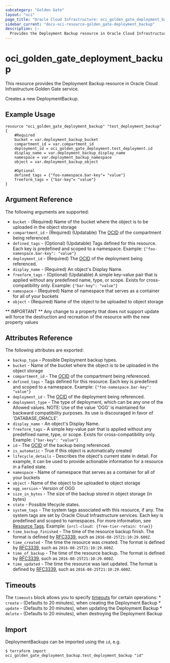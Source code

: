 ```yaml
---
subcategory: "Golden Gate"
layout: "oci"
page_title: "Oracle Cloud Infrastructure: oci_golden_gate_deployment_backup"
sidebar_current: "docs-oci-resource-golden_gate-deployment_backup"
description: |-
  Provides the Deployment Backup resource in Oracle Cloud Infrastructure Golden Gate service
---
```


# oci_golden_gate_deployment_backup
This resource provides the Deployment Backup resource in Oracle Cloud Infrastructure Golden Gate service.

Creates a new DeploymentBackup.

## Example Usage

```hcl
resource "oci_golden_gate_deployment_backup" "test_deployment_backup" {
	#Required
	bucket = var.deployment_backup_bucket
	compartment_id = var.compartment_id
	deployment_id = oci_golden_gate_deployment.test_deployment.id
	display_name = var.deployment_backup_display_name
	namespace = var.deployment_backup_namespace
	object = var.deployment_backup_object

	#Optional
	defined_tags = {"foo-namespace.bar-key"= "value"}
	freeform_tags = {"bar-key"= "value"}
}
```

## Argument Reference

The following arguments are supported:

* `bucket` - (Required) Name of the bucket where the object is to be uploaded in the object storage
* `compartment_id` - (Required) (Updatable) The [OCID](https://docs.cloud.oracle.com/iaas/Content/General/Concepts/identifiers.htm) of the compartment being referenced. 
* `defined_tags` - (Optional) (Updatable) Tags defined for this resource. Each key is predefined and scoped to a namespace.  Example: `{"foo-namespace.bar-key": "value"}` 
* `deployment_id` - (Required) The [OCID](https://docs.cloud.oracle.com/iaas/Content/General/Concepts/identifiers.htm) of the deployment being referenced. 
* `display_name` - (Required) An object's Display Name. 
* `freeform_tags` - (Optional) (Updatable) A simple key-value pair that is applied without any predefined name, type, or scope. Exists for cross-compatibility only.  Example: `{"bar-key": "value"}` 
* `namespace` - (Required) Name of namespace that serves as a container for all of your buckets
* `object` - (Required) Name of the object to be uploaded to object storage


** IMPORTANT **
Any change to a property that does not support update will force the destruction and recreation of the resource with the new property values

## Attributes Reference

The following attributes are exported:

* `backup_type` - Possible Deployment backup types. 
* `bucket` - Name of the bucket where the object is to be uploaded in the object storage
* `compartment_id` - The [OCID](https://docs.cloud.oracle.com/iaas/Content/General/Concepts/identifiers.htm) of the compartment being referenced. 
* `defined_tags` - Tags defined for this resource. Each key is predefined and scoped to a namespace.  Example: `{"foo-namespace.bar-key": "value"}` 
* `deployment_id` - The [OCID](https://docs.cloud.oracle.com/iaas/Content/General/Concepts/identifiers.htm) of the deployment being referenced. 
* `deployment_type` - The type of deployment, which can be any one of the Allowed values.  NOTE: Use of the value 'OGG' is maintained for backward compatibility purposes.  Its use is discouraged in favor of 'DATABASE_ORACLE'. 
* `display_name` - An object's Display Name. 
* `freeform_tags` - A simple key-value pair that is applied without any predefined name, type, or scope. Exists for cross-compatibility only.  Example: `{"bar-key": "value"}` 
* `id` - The [OCID](https://docs.cloud.oracle.com/iaas/Content/General/Concepts/identifiers.htm) of the backup being referenced. 
* `is_automatic` - True if this object is automatically created 
* `lifecycle_details` - Describes the object's current state in detail. For example, it can be used to provide actionable information for a resource in a Failed state. 
* `namespace` - Name of namespace that serves as a container for all of your buckets
* `object` - Name of the object to be uploaded to object storage
* `ogg_version` - Version of OGG 
* `size_in_bytes` - The size of the backup stored in object storage (in bytes) 
* `state` - Possible lifecycle states. 
* `system_tags` - The system tags associated with this resource, if any. The system tags are set by Oracle Cloud Infrastructure services. Each key is predefined and scoped to namespaces.  For more information, see [Resource Tags](https://docs.cloud.oracle.com/iaas/Content/General/Concepts/resourcetags.htm).  Example: `{orcl-cloud: {free-tier-retain: true}}` 
* `time_backup_finished` - The time of the resource backup finish. The format is defined by [RFC3339](https://tools.ietf.org/html/rfc3339), such as `2016-08-25T21:10:29.600Z`. 
* `time_created` - The time the resource was created. The format is defined by [RFC3339](https://tools.ietf.org/html/rfc3339), such as `2016-08-25T21:10:29.600Z`. 
* `time_of_backup` - The time of the resource backup. The format is defined by [RFC3339](https://tools.ietf.org/html/rfc3339), such as `2016-08-25T21:10:29.600Z`. 
* `time_updated` - The time the resource was last updated. The format is defined by [RFC3339](https://tools.ietf.org/html/rfc3339), such as `2016-08-25T21:10:29.600Z`. 

## Timeouts

The `timeouts` block allows you to specify [timeouts](https://registry.terraform.io/providers/oracle/oci/latest/docs/guides/changing_timeouts) for certain operations:
	* `create` - (Defaults to 20 minutes), when creating the Deployment Backup
	* `update` - (Defaults to 20 minutes), when updating the Deployment Backup
	* `delete` - (Defaults to 20 minutes), when destroying the Deployment Backup


## Import

DeploymentBackups can be imported using the `id`, e.g.

```
$ terraform import oci_golden_gate_deployment_backup.test_deployment_backup "id"
```

